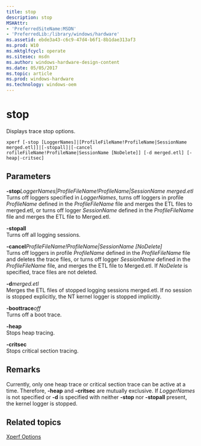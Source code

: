 ```yaml
---
title: stop
description: stop
MSHAttr:
- 'PreferredSiteName:MSDN'
- 'PreferredLib:/library/windows/hardware'
ms.assetid: ebde3a43-c6c9-47d4-b6f1-8b1dae313af3
ms.prod: W10
ms.mktglfcycl: operate
ms.sitesec: msdn
ms.author: windows-hardware-design-content
ms.date: 05/05/2017
ms.topic: article
ms.prod: windows-hardware
ms.technology: windows-oem
---
```


# stop


Displays trace stop options.

``` syntax
xperf [-stop [LoggerNames]|[ProfileFileName!ProfileName|SessionName merged.etl]]|[-stopall]|[-cancel rofileFileName!ProfileName|SessionName [NoDelete]] [-d merged.etl] [-heap|-critsec]
```

## Parameters


<a href="" id="-stoploggernames-profilefilename-profilename-sessionname-merged-etl"></a>**-stop***LoggerNames|ProfileFileName!ProfileName|SessionName merged.etl*  
Turns off loggers specified in *LoggerNames*, turns off loggers in profile *ProfileName* defined in the *ProfileFileName* file and merges the ETL files to merged.etl, or turns off logger *SessionName* defined in the *ProfileFileName* file and merges the ETL file to Merged.etl.

<a href="" id="-stopall"></a>**-stopall**  
Turns off all logging sessions.

<a href="" id="-cancelprofilefilename-profilename-sessionname--nodelete-"></a>**-cancel***ProfileFileName!ProfileName|SessionName \[NoDelete\]*  
Turns off loggers in profile *ProfileName* defined in the *ProfileFileName* file and deletes the trace files, or turns off logger *SessionName* defined in the *ProfileFileName* file, and merges the ETL file to Merged.etl. If *NoDelete* is specified, trace files are not deleted.

<a href="" id="-dmerged-etl"></a>**-d***merged.etl*  
Merges the ETL files of stopped logging sessions merged.etl. If no session is stopped explicitly, the NT kernel logger is stopped implicitly.

<a href="" id="-boottraceoff"></a>**-boottrace***off*  
Turns off a boot trace.

<a href="" id="-heap"></a>**-heap**  
Stops heap tracing.

<a href="" id="-critsec"></a>**-critsec**  
Stops critical section tracing.

## Remarks


Currently, only one heap trace or critical section trace can be active at a time. Therefore, **-heap** and **-critsec** are mutually exclusive. If *LoggerNames* is not specified or **-d** is specified with neither **-stop** nor **-stopall** present, the kernel logger is stopped.

## Related topics


[Xperf Options](xperf-options.md)

 

 







